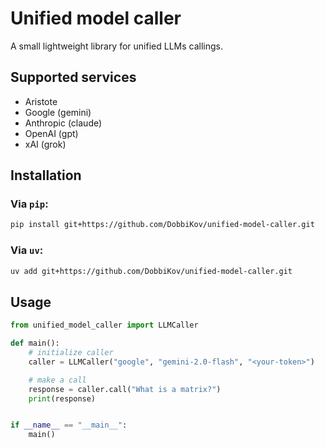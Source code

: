 # Unified model caller

A small lightweight library for unified LLMs callings.

## Supported services 
- Aristote
- Google (gemini)
- Anthropic (claude)
- OpenAI (gpt)
- xAI (grok)

## Installation 
### Via `pip`:
```sh
pip install git+https://github.com/DobbiKov/unified-model-caller.git
```

### Via `uv`:
```sh
uv add git+https://github.com/DobbiKov/unified-model-caller.git
```

## Usage

```py
from unified_model_caller import LLMCaller

def main():
    # initialize caller
    caller = LLMCaller("google", "gemini-2.0-flash", "<your-token>")

    # make a call
    response = caller.call("What is a matrix?") 
    print(response)


if __name__ == "__main__":
    main()
```
